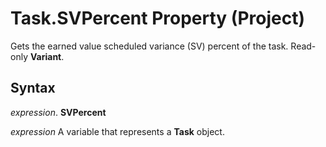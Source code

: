 
# Task.SVPercent Property (Project)

Gets the earned value scheduled variance (SV) percent of the task. Read-only  **Variant**.


## Syntax

 _expression_. **SVPercent**

 _expression_ A variable that represents a **Task** object.

